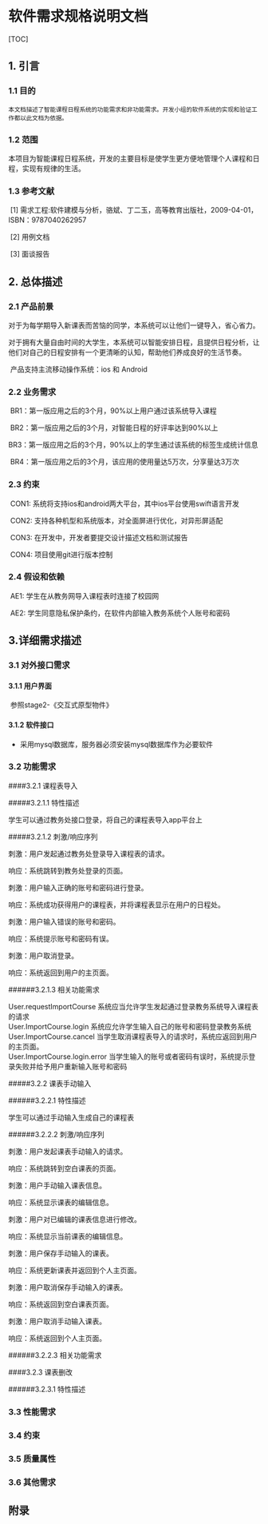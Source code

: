# 软件需求规格说明文档





[TOC]



## 1. 引言

### 1.1 目的

 	本文档描述了智能课程日程系统的功能需求和非功能需求。开发小组的软件系统的实现和验证工作都以此文档为依据。

### 1.2 范围

​	本项目为智能课程日程系统，开发的主要目标是使学生更方便地管理个人课程和日程，实现有规律的生活。

### 1.3 参考文献

​	[1] 需求工程:软件建模与分析，骆斌、丁二玉，高等教育出版社，2009-04-01，ISBN：9787040262957

​	[2] 用例文档

​	[3] 面谈报告

## 2. 总体描述

### 2.1 产品前景

​	对于为每学期导入新课表而苦恼的同学，本系统可以让他们一键导入，省心省力。

​	对于拥有大量自由时间的大学生，本系统可以智能安排日程，且提供日程分析，让他们对自己的日程安排有一个更清晰的认知，帮助他们养成良好的生活节奏。

​	产品支持主流移动操作系统：ios 和 Android

### 2.2 业务需求

​	BR1：第一版应用之后的3个月，90%以上用户通过该系统导入课程

​	BR2：第一版应用之后的3个月，对智能日程的好评率达到90%以上

​	BR3：第一版应用之后的3个月，90%以上的学生通过该系统的标签生成统计信息

​	BR4：第一版应用之后的3个月，该应用的使用量达5万次，分享量达3万次

### 2.3 约束

​	CON1: 系统将支持ios和android两大平台，其中ios平台使用swift语言开发

​	CON2: 支持各种机型和系统版本，对全面屏进行优化，对异形屏适配

​	CON3: 在开发中，开发者要提交设计描述文档和测试报告

​	CON4: 项目使用git进行版本控制

### 2.4 假设和依赖

​	AE1: 学生在从教务网导入课程表时连接了校园网

​	AE2: 学生同意隐私保护条约，在软件内部输入教务系统个人账号和密码

## 3.详细需求描述

### 3.1 对外接口需求

#### 3.1.1 用户界面

​	参照stage2-《交互式原型物件》

#### 3.1.2 软件接口

- 采用mysql数据库，服务器必须安装mysql数据库作为必要软件

### 3.2 功能需求

####3.2.1    课程表导入</br>

#####3.2.1.1 特性描述</br>

学生可以通过教务处接口登录，将自己的课程表导入app平台上</br>

#####3.2.1.2  刺激/响应序列</br>

刺激：用户发起通过教务处登录导入课程表的请求。 </br>

响应：系统跳转到教务处登录的页面。 </br>

刺激：用户输入正确的账号和密码进行登录。 </br>

响应：系统成功获得用户的课程表，并将课程表显示在用户的日程处。 </br>

刺激：用户输入错误的账号和密码。  </br>

响应：系统提示账号和密码有误。 </br>

刺激：用户取消登录。 </br>

响应：系统返回到用户的主页面。 </br>

######3.2.1.3 相关功能需求</br>

  User.requestImportCourse     	系统应当允许学生发起通过登录教务系统导入课程表的请求            
  User.ImportCourse.login      	系统应允许学生输入自己的账号和密码登录教务系统               
  User.ImportCourse.cancel     	当学生取消课程表导入的请求时，系统应返回到用户的主页面。          
  User.ImportCourse.login.error	当学生输入的账号或者密码有误时，系统提示登录失败并给予用户重新输入账号和密码



#####3.2.2      课表手动输入</br>

######3.2.2.1   特性描述</br>

学生可以通过手动输入生成自己的课程表</br>

######3.2.2.2   刺激/响应序列</br>

刺激：用户发起课表手动输入的请求。</br>

响应：系统跳转到空白课表的页面。 </br>

刺激：用户手动输入课表信息。 </br>

响应：系统显示课表的编辑信息。 </br>

刺激：用户对已编辑的课表信息进行修改。</br>

响应：系统显示当前课表的编辑信息。  </br>

刺激：用户保存手动输入的课表。 </br>

响应：系统更新课表并返回到个人主页面。 </br>

刺激：用户取消保存手动输入的课表。 </br>

响应：系统返回到空白课表页面。 </br>

刺激：用户取消手动输入课表。 </br>

响应：系统返回到个人主页面。 </br>

######3.2.2.3 相关功能需求</br>



####3.2.3 课表删改</br>

######3.2.3.1   特性描述</br>








### 3.3 性能需求

### 3.4 约束

### 3.5 质量属性

### 3.6 其他需求

## 附录